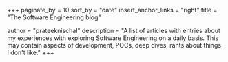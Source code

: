 +++
paginate_by = 10
sort_by = "date"
insert_anchor_links = "right"
title = "The Software Engineering blog"

author = "prateeknischal"
description = "A list of articles with entries about my experiences with exploring Software Engineering on a daily basis. This may contain aspects of development, POCs, deep dives, rants about things I don't like."
+++
